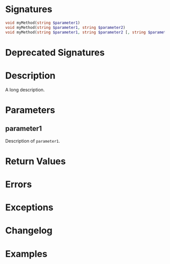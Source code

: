 <!---
{
    "category": "<Category>",
    "name": "<Name of the method>",
    "shortDescription": "<Short description for the method overview>",
    "minHomegearVersion": "0.0.0-0000",
	"maxHomegearVersion": "0.0.0-0000"
}
--->

# Signatures

<!---
Valid types for PHP parameters:

void, string, int, float, bool, object, array and variant

Valid types for Homegear RPC parameters:

Void, String, Integer, Float, Boolean, Struct, Array<Type> and Variant

--->

```php
void myMethod(string $parameter1)
void myMethod(string $parameter1, string $parameter2)
void myMethod(string $parameter1, string $parameter2 [, string $parameter3 = "Hi"])
```

# Deprecated Signatures

# Description

A long description.


# Parameters

## parameter1

<!--- Always surround variable names and values with "`". --->

Description of `parameter1`.


# Return Values


# Errors


# Exceptions


# Changelog


# Examples
